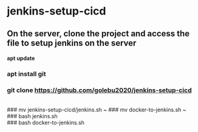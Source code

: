 # jenkins-setup-cicd
## On the server, clone the project and access the file to setup jenkins on the server
#### apt update
### apt install git 
### git clone https://github.com/golebu2020/jenkins-setup-cicd 
<br />
### mv jenkins-setup-cicd/jenkins.sh ~
### mv docker-to-jenkins.sh ~
<br />
### bash jenkins.sh
<br/>
### bash docker-to-jenkins.sh
